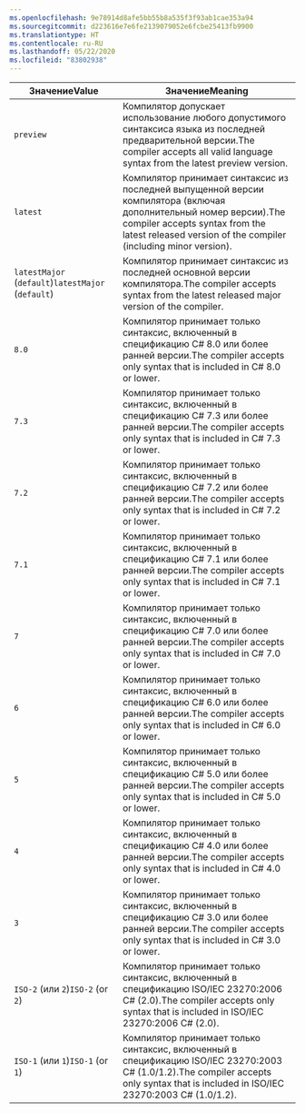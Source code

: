 ```yaml
---
ms.openlocfilehash: 9e78914d8afe5bb55b8a535f3f93ab1cae353a94
ms.sourcegitcommit: d223616e7e6fe2139079052e6fcbe25413fb9900
ms.translationtype: HT
ms.contentlocale: ru-RU
ms.lasthandoff: 05/22/2020
ms.locfileid: "83802938"
---
```

| <span data-ttu-id="f8400-101">Значение</span><span class="sxs-lookup"><span data-stu-id="f8400-101">Value</span></span>                     | <span data-ttu-id="f8400-102">Значение</span><span class="sxs-lookup"><span data-stu-id="f8400-102">Meaning</span></span>                                                                                                 |
|---------------------------|---------------------------------------------------------------------------------------------------------|
| `preview`                 | <span data-ttu-id="f8400-103">Компилятор допускает использование любого допустимого синтаксиса языка из последней предварительной версии.</span><span class="sxs-lookup"><span data-stu-id="f8400-103">The compiler accepts all valid language syntax from the latest preview version.</span></span>                         |
| `latest`                  | <span data-ttu-id="f8400-104">Компилятор принимает синтаксис из последней выпущенной версии компилятора (включая дополнительный номер версии).</span><span class="sxs-lookup"><span data-stu-id="f8400-104">The compiler accepts syntax from the latest released version of the compiler (including minor version).</span></span> |
| <span data-ttu-id="f8400-105">`latestMajor` (`default`)</span><span class="sxs-lookup"><span data-stu-id="f8400-105">`latestMajor` (`default`)</span></span> | <span data-ttu-id="f8400-106">Компилятор принимает синтаксис из последней основной версии компилятора.</span><span class="sxs-lookup"><span data-stu-id="f8400-106">The compiler accepts syntax from the latest released major version of the compiler.</span></span>                     |
| `8.0`                     | <span data-ttu-id="f8400-107">Компилятор принимает только синтаксис, включенный в спецификацию C# 8.0 или более ранней версии.</span><span class="sxs-lookup"><span data-stu-id="f8400-107">The compiler accepts only syntax that is included in C# 8.0 or lower.</span></span>                                   |
| `7.3`                     | <span data-ttu-id="f8400-108">Компилятор принимает только синтаксис, включенный в спецификацию C# 7.3 или более ранней версии.</span><span class="sxs-lookup"><span data-stu-id="f8400-108">The compiler accepts only syntax that is included in C# 7.3 or lower.</span></span>                                   |
| `7.2`                     | <span data-ttu-id="f8400-109">Компилятор принимает только синтаксис, включенный в спецификацию C# 7.2 или более ранней версии.</span><span class="sxs-lookup"><span data-stu-id="f8400-109">The compiler accepts only syntax that is included in C# 7.2 or lower.</span></span>                                   |
| `7.1`                     | <span data-ttu-id="f8400-110">Компилятор принимает только синтаксис, включенный в спецификацию C# 7.1 или более ранней версии.</span><span class="sxs-lookup"><span data-stu-id="f8400-110">The compiler accepts only syntax that is included in C# 7.1 or lower.</span></span>                                   |
| `7`                       | <span data-ttu-id="f8400-111">Компилятор принимает только синтаксис, включенный в спецификацию C# 7.0 или более ранней версии.</span><span class="sxs-lookup"><span data-stu-id="f8400-111">The compiler accepts only syntax that is included in C# 7.0 or lower.</span></span>                                   |
| `6`                       | <span data-ttu-id="f8400-112">Компилятор принимает только синтаксис, включенный в спецификацию C# 6.0 или более ранней версии.</span><span class="sxs-lookup"><span data-stu-id="f8400-112">The compiler accepts only syntax that is included in C# 6.0 or lower.</span></span>                                   |
| `5`                       | <span data-ttu-id="f8400-113">Компилятор принимает только синтаксис, включенный в спецификацию C# 5.0 или более ранней версии.</span><span class="sxs-lookup"><span data-stu-id="f8400-113">The compiler accepts only syntax that is included in C# 5.0 or lower.</span></span>                                   |
| `4`                       | <span data-ttu-id="f8400-114">Компилятор принимает только синтаксис, включенный в спецификацию C# 4.0 или более ранней версии.</span><span class="sxs-lookup"><span data-stu-id="f8400-114">The compiler accepts only syntax that is included in C# 4.0 or lower.</span></span>                                   |
| `3`                       | <span data-ttu-id="f8400-115">Компилятор принимает только синтаксис, включенный в спецификацию C# 3.0 или более ранней версии.</span><span class="sxs-lookup"><span data-stu-id="f8400-115">The compiler accepts only syntax that is included in C# 3.0 or lower.</span></span>                                   |
| <span data-ttu-id="f8400-116">`ISO-2` (или `2`)</span><span class="sxs-lookup"><span data-stu-id="f8400-116">`ISO-2` (or `2`)</span></span>          | <span data-ttu-id="f8400-117">Компилятор принимает только синтаксис, включенный в спецификацию ISO/IEC 23270:2006 C# (2.0).</span><span class="sxs-lookup"><span data-stu-id="f8400-117">The compiler accepts only syntax that is included in ISO/IEC 23270:2006 C# (2.0).</span></span>                       |
| <span data-ttu-id="f8400-118">`ISO-1` (или `1`)</span><span class="sxs-lookup"><span data-stu-id="f8400-118">`ISO-1` (or `1`)</span></span>          | <span data-ttu-id="f8400-119">Компилятор принимает только синтаксис, включенный в спецификацию ISO/IEC 23270:2003 C# (1.0/1.2).</span><span class="sxs-lookup"><span data-stu-id="f8400-119">The compiler accepts only syntax that is included in ISO/IEC 23270:2003 C# (1.0/1.2).</span></span>                   |
